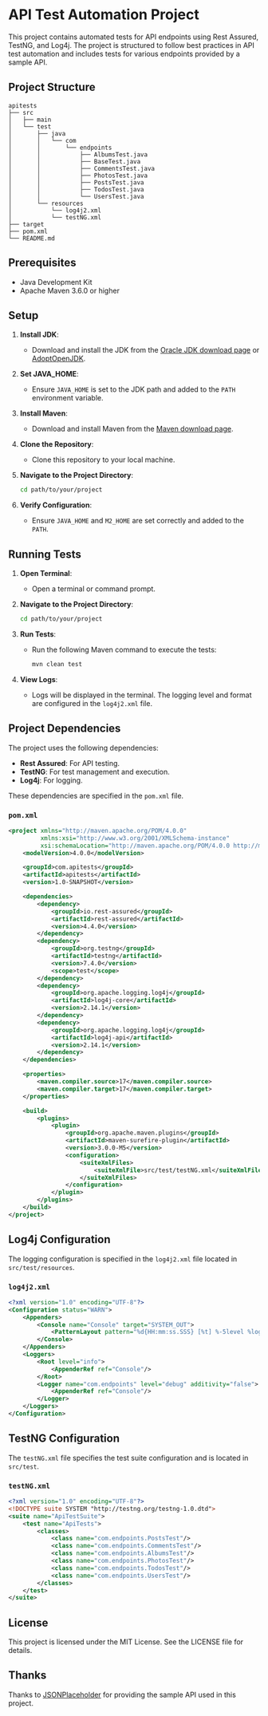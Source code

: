 
# API Test Automation Project

This project contains automated tests for API endpoints using Rest Assured, TestNG, and Log4j. The project is structured to follow best practices in API test automation and includes tests for various endpoints provided by a sample API.

## Project Structure

```
apitests
├── src
│   ├── main
│   └── test
│       ├── java
│       │   └── com
│       │       └── endpoints
│       │           ├── AlbumsTest.java
│       │           ├── BaseTest.java
│       │           ├── CommentsTest.java
│       │           ├── PhotosTest.java
│       │           ├── PostsTest.java
│       │           ├── TodosTest.java
│       │           └── UsersTest.java
│       └── resources
│           └── log4j2.xml
│           └── testNG.xml
├── target
├── pom.xml
└── README.md
```

## Prerequisites

- Java Development Kit
- Apache Maven 3.6.0 or higher

## Setup

1. **Install JDK**:
   - Download and install the JDK from the [Oracle JDK download page](https://www.oracle.com/java/technologies/javase-downloads.html) or [AdoptOpenJDK](https://adoptopenjdk.net/).

2. **Set JAVA_HOME**:
   - Ensure `JAVA_HOME` is set to the JDK path and added to the `PATH` environment variable.

3. **Install Maven**:
   - Download and install Maven from the [Maven download page](https://maven.apache.org/download.cgi).

4. **Clone the Repository**:
   - Clone this repository to your local machine.

5. **Navigate to the Project Directory**:
   ```sh
   cd path/to/your/project
   ```

6. **Verify Configuration**:
   - Ensure `JAVA_HOME` and `M2_HOME` are set correctly and added to the `PATH`.

## Running Tests

1. **Open Terminal**:
   - Open a terminal or command prompt.

2. **Navigate to the Project Directory**:
   ```sh
   cd path/to/your/project
   ```

3. **Run Tests**:
   - Run the following Maven command to execute the tests:
     ```sh
     mvn clean test
     ```

4. **View Logs**:
   - Logs will be displayed in the terminal. The logging level and format are configured in the `log4j2.xml` file.

## Project Dependencies

The project uses the following dependencies:

- **Rest Assured**: For API testing.
- **TestNG**: For test management and execution.
- **Log4j**: For logging.

These dependencies are specified in the `pom.xml` file.

### `pom.xml`

```xml
<project xmlns="http://maven.apache.org/POM/4.0.0"
         xmlns:xsi="http://www.w3.org/2001/XMLSchema-instance"
         xsi:schemaLocation="http://maven.apache.org/POM/4.0.0 http://maven.apache.org/xsd/maven-4.0.0.xsd">
    <modelVersion>4.0.0</modelVersion>

    <groupId>com.apitests</groupId>
    <artifactId>apitests</artifactId>
    <version>1.0-SNAPSHOT</version>

    <dependencies>
        <dependency>
            <groupId>io.rest-assured</groupId>
            <artifactId>rest-assured</artifactId>
            <version>4.4.0</version>
        </dependency>
        <dependency>
            <groupId>org.testng</groupId>
            <artifactId>testng</artifactId>
            <version>7.4.0</version>
            <scope>test</scope>
        </dependency>
        <dependency>
            <groupId>org.apache.logging.log4j</groupId>
            <artifactId>log4j-core</artifactId>
            <version>2.14.1</version>
        </dependency>
        <dependency>
            <groupId>org.apache.logging.log4j</groupId>
            <artifactId>log4j-api</artifactId>
            <version>2.14.1</version>
        </dependency>
    </dependencies>

    <properties>
        <maven.compiler.source>17</maven.compiler.source>
        <maven.compiler.target>17</maven.compiler.target>
    </properties>

    <build>
        <plugins>
            <plugin>
                <groupId>org.apache.maven.plugins</groupId>
                <artifactId>maven-surefire-plugin</artifactId>
                <version>3.0.0-M5</version>
                <configuration>
                    <suiteXmlFiles>
                        <suiteXmlFile>src/test/testNG.xml</suiteXmlFile>
                    </suiteXmlFiles>
                </configuration>
            </plugin>
        </plugins>
    </build>
</project>
```

## Log4j Configuration

The logging configuration is specified in the `log4j2.xml` file located in `src/test/resources`.

### `log4j2.xml`

```xml
<?xml version="1.0" encoding="UTF-8"?>
<Configuration status="WARN">
    <Appenders>
        <Console name="Console" target="SYSTEM_OUT">
            <PatternLayout pattern="%d{HH:mm:ss.SSS} [%t] %-5level %logger{36} - %msg%n"/>
        </Console>
    </Appenders>
    <Loggers>
        <Root level="info">
            <AppenderRef ref="Console"/>
        </Root>
        <Logger name="com.endpoints" level="debug" additivity="false">
            <AppenderRef ref="Console"/>
        </Logger>
    </Loggers>
</Configuration>
```

## TestNG Configuration

The `testNG.xml` file specifies the test suite configuration and is located in `src/test`.

### `testNG.xml`

```xml
<?xml version="1.0" encoding="UTF-8"?>
<!DOCTYPE suite SYSTEM "http://testng.org/testng-1.0.dtd">
<suite name="ApiTestSuite">
    <test name="ApiTests">
        <classes>
            <class name="com.endpoints.PostsTest"/>
            <class name="com.endpoints.CommentsTest"/>
            <class name="com.endpoints.AlbumsTest"/>
            <class name="com.endpoints.PhotosTest"/>
            <class name="com.endpoints.TodosTest"/>
            <class name="com.endpoints.UsersTest"/>
        </classes>
    </test>
</suite>
```

## License

This project is licensed under the MIT License. See the LICENSE file for details.

## Thanks

Thanks to [JSONPlaceholder](https://jsonplaceholder.typicode.com/) for providing the sample API used in this project.
